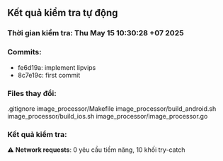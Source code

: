 ## Kết quả kiểm tra tự động
### Thời gian kiểm tra: Thu May 15 10:30:28 +07 2025

### Commits:
- fe6d19a: implement lipvips
- 8c7e19c: first commit
### Files thay đổi:
.gitignore
image_processor/Makefile
image_processor/build_android.sh
image_processor/build_ios.sh
image_processor/image_processor.go

### Kết quả kiểm tra:
⚠️ **Network requests**:        0 yêu cầu tiềm năng,       10 khối try-catch
